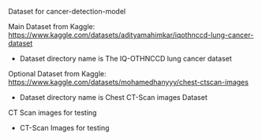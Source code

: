 Dataset for cancer-detection-model

Main Dataset from Kaggle: https://www.kaggle.com/datasets/adityamahimkar/iqothnccd-lung-cancer-dataset
- Dataset directory name is The IQ-OTHNCCD lung cancer dataset

Optional Dataset from Kaggle: https://www.kaggle.com/datasets/mohamedhanyyy/chest-ctscan-images
- Dataset directory name is Chest CT-Scan images Dataset

CT Scan images for testing
- CT-Scan Images for testing